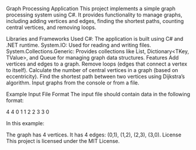 Graph Processing Application
This project implements a simple graph processing system using C#. It provides functionality to manage graphs, including adding vertices and edges, finding the shortest paths, counting central vertices, and removing loops.

Libraries and Frameworks Used
C#: The application is built using C# and .NET runtime.
System.IO: Used for reading and writing files.
System.Collections.Generic: Provides collections like List<T>, Dictionary<TKey, TValue>, and Queue<T> for managing graph data structures.
Features
Add vertices and edges to a graph.
Remove loops (edges that connect a vertex to itself).
Calculate the number of central vertices in a graph (based on eccentricity).
Find the shortest path between two vertices using Dijkstra’s algorithm.
Input graphs from the console or from a file.

Example Input File Format
The input file should contain data in the following format:

4
4
0 1
1 2
2 3
3 0

In this example:

The graph has 4 vertices.
It has 4 edges: (0,1), (1,2), (2,3), (3,0).
License
This project is licensed under the MIT License.